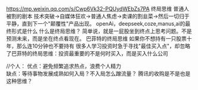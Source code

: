 

https://mp.weixin.qq.com/s/Cwp6Vk32-PQUydWEbZs7PA
终局思维
普通人被割的剧本
技术突破→自媒体狂欢→普通人焦虑→卖课的割韭菜→然后一切归于平静，直到下一个"颠覆性"产品出现。
openAi，deepseek,coze,manus,ai的最终形式是什么
什么是终局思维？
  简单说，就是一屁股坐到终点上思考问题。不是预测未来，而是坐在终点看现在。
巴菲特的终局思维
  如果你不想持有一只股票十年，那么连10分钟也不要持有
  很多人学习投资时急于寻找"最佳买入点"，却忽略了巴菲特的终局思维：投资最重要的不是何时买入，而是买入什么公司

//个人： 优点：避免频繁追求热点，浪费个人精力     
        缺点：等待事物发展成熟如何入局？不入局怎么蹭流量？ 腾讯的收购是不是也是这种思维？